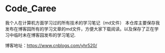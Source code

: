 # Code_Caree
我个人在计算机方面学习过的所有技术的学习笔记（md文件）
本仓库主要保存我发布在博客园所有的学习文章的md文件，方便大家下载阅读。以及保存了正在学习中临时未在博客园发布的学习笔记.

博客地址：https://www.cnblogs.com/yhr520/